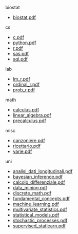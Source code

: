 biostat 

- [biostat.pdf](biostat/biostat.pdf)



cs 

- [c.pdf](cs/c.pdf)
- [python.pdf](cs/python.pdf)
- [r.pdf](cs/r.pdf)
- [sas.pdf](cs/sas.pdf)
- [sql.pdf](cs/sql.pdf)



lab 

- [lm_r.pdf](lab/lm_r.pdf)
- [ordinal_r.pdf](lab/ordinal_r.pdf)
- [prob_r.pdf](lab/prob_r.pdf)



math 

- [calculus.pdf](math/calculus.pdf)
- [linear_algebra.pdf](math/linear_algebra.pdf)
- [precalculus.pdf](math/precalculus.pdf)



misc 

- [canzoniere.pdf](misc/canzoniere.pdf)
- [ricettario.pdf](misc/ricettario.pdf)
- [varie.pdf](misc/varie.pdf)



uni 

- [analisi_dati_longitudinali.pdf](uni/analisi_dati_longitudinali.pdf)
- [bayesian_inference.pdf](uni/bayesian_inference.pdf)
- [calcolo_differenziale.pdf](uni/calcolo_differenziale.pdf)
- [data_mining.pdf](uni/data_mining.pdf)
- [discrete_math.pdf](uni/discrete_math.pdf)
- [fundamental_concepts.pdf](uni/fundamental_concepts.pdf)
- [machine_learning.pdf](uni/machine_learning.pdf)
- [multivariate_statistics.pdf](uni/multivariate_statistics.pdf)
- [statistical_models.pdf](uni/statistical_models.pdf)
- [stochastic_processes.pdf](uni/stochastic_processes.pdf)
- [supervised_statlearn.pdf](uni/supervised_statlearn.pdf)



